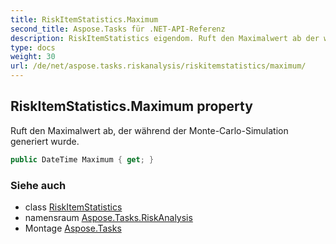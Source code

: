 ```yaml
---
title: RiskItemStatistics.Maximum
second_title: Aspose.Tasks für .NET-API-Referenz
description: RiskItemStatistics eigendom. Ruft den Maximalwert ab der während der MonteCarloSimulation generiert wurde.
type: docs
weight: 30
url: /de/net/aspose.tasks.riskanalysis/riskitemstatistics/maximum/
---
```

## RiskItemStatistics.Maximum property

Ruft den Maximalwert ab, der während der Monte-Carlo-Simulation generiert wurde.

```csharp
public DateTime Maximum { get; }
```

### Siehe auch

* class [RiskItemStatistics](../)
* namensraum [Aspose.Tasks.RiskAnalysis](../../riskitemstatistics/)
* Montage [Aspose.Tasks](../../../)


